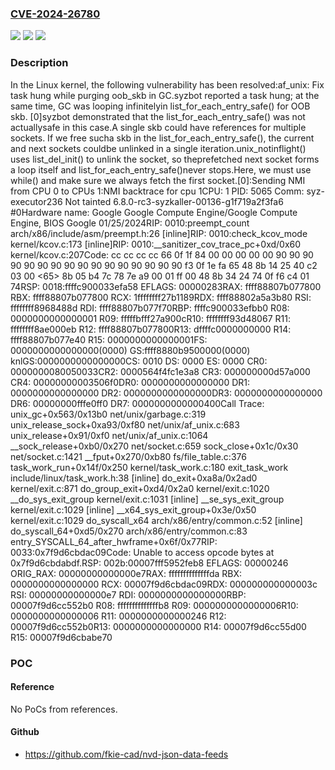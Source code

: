 ### [CVE-2024-26780](https://cve.mitre.org/cgi-bin/cvename.cgi?name=CVE-2024-26780)
![](https://img.shields.io/static/v1?label=Product&message=Linux&color=blue)
![](https://img.shields.io/static/v1?label=Version&message=4fe505c63aa3%3C%2036f7371de977%20&color=brighgreen)
![](https://img.shields.io/static/v1?label=Vulnerability&message=n%2Fa&color=brighgreen)

### Description

In the Linux kernel, the following vulnerability has been resolved:af_unix: Fix task hung while purging oob_skb in GC.syzbot reported a task hung; at the same time, GC was looping infinitelyin list_for_each_entry_safe() for OOB skb.  [0]syzbot demonstrated that the list_for_each_entry_safe() was not actuallysafe in this case.A single skb could have references for multiple sockets.  If we free sucha skb in the list_for_each_entry_safe(), the current and next sockets couldbe unlinked in a single iteration.unix_notinflight() uses list_del_init() to unlink the socket, so theprefetched next socket forms a loop itself and list_for_each_entry_safe()never stops.Here, we must use while() and make sure we always fetch the first socket.[0]:Sending NMI from CPU 0 to CPUs 1:NMI backtrace for cpu 1CPU: 1 PID: 5065 Comm: syz-executor236 Not tainted 6.8.0-rc3-syzkaller-00136-g1f719a2f3fa6 #0Hardware name: Google Google Compute Engine/Google Compute Engine, BIOS Google 01/25/2024RIP: 0010:preempt_count arch/x86/include/asm/preempt.h:26 [inline]RIP: 0010:check_kcov_mode kernel/kcov.c:173 [inline]RIP: 0010:__sanitizer_cov_trace_pc+0xd/0x60 kernel/kcov.c:207Code: cc cc cc cc 66 0f 1f 84 00 00 00 00 00 90 90 90 90 90 90 90 90 90 90 90 90 90 90 90 90 f3 0f 1e fa 65 48 8b 14 25 40 c2 03 00 <65> 8b 05 b4 7c 78 7e a9 00 01 ff 00 48 8b 34 24 74 0f f6 c4 01 74RSP: 0018:ffffc900033efa58 EFLAGS: 00000283RAX: ffff88807b077800 RBX: ffff88807b077800 RCX: 1ffffffff27b1189RDX: ffff88802a5a3b80 RSI: ffffffff8968488d RDI: ffff88807b077f70RBP: ffffc900033efbb0 R08: 0000000000000001 R09: fffffbfff27a900cR10: ffffffff93d48067 R11: ffffffff8ae000eb R12: ffff88807b077800R13: dffffc0000000000 R14: ffff88807b077e40 R15: 0000000000000001FS:  0000000000000000(0000) GS:ffff8880b9500000(0000) knlGS:0000000000000000CS:  0010 DS: 0000 ES: 0000 CR0: 0000000080050033CR2: 0000564f4fc1e3a8 CR3: 000000000d57a000 CR4: 00000000003506f0DR0: 0000000000000000 DR1: 0000000000000000 DR2: 0000000000000000DR3: 0000000000000000 DR6: 00000000fffe0ff0 DR7: 0000000000000400Call Trace: <NMI> </NMI> <TASK> unix_gc+0x563/0x13b0 net/unix/garbage.c:319 unix_release_sock+0xa93/0xf80 net/unix/af_unix.c:683 unix_release+0x91/0xf0 net/unix/af_unix.c:1064 __sock_release+0xb0/0x270 net/socket.c:659 sock_close+0x1c/0x30 net/socket.c:1421 __fput+0x270/0xb80 fs/file_table.c:376 task_work_run+0x14f/0x250 kernel/task_work.c:180 exit_task_work include/linux/task_work.h:38 [inline] do_exit+0xa8a/0x2ad0 kernel/exit.c:871 do_group_exit+0xd4/0x2a0 kernel/exit.c:1020 __do_sys_exit_group kernel/exit.c:1031 [inline] __se_sys_exit_group kernel/exit.c:1029 [inline] __x64_sys_exit_group+0x3e/0x50 kernel/exit.c:1029 do_syscall_x64 arch/x86/entry/common.c:52 [inline] do_syscall_64+0xd5/0x270 arch/x86/entry/common.c:83 entry_SYSCALL_64_after_hwframe+0x6f/0x77RIP: 0033:0x7f9d6cbdac09Code: Unable to access opcode bytes at 0x7f9d6cbdabdf.RSP: 002b:00007fff5952feb8 EFLAGS: 00000246 ORIG_RAX: 00000000000000e7RAX: ffffffffffffffda RBX: 0000000000000000 RCX: 00007f9d6cbdac09RDX: 000000000000003c RSI: 00000000000000e7 RDI: 0000000000000000RBP: 00007f9d6cc552b0 R08: ffffffffffffffb8 R09: 0000000000000006R10: 0000000000000006 R11: 0000000000000246 R12: 00007f9d6cc552b0R13: 0000000000000000 R14: 00007f9d6cc55d00 R15: 00007f9d6cbabe70 </TASK>

### POC

#### Reference
No PoCs from references.

#### Github
- https://github.com/fkie-cad/nvd-json-data-feeds

